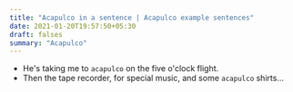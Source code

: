 ```yaml
---
title: "Acapulco in a sentence | Acapulco example sentences"
date: 2021-01-20T19:57:50+05:30
draft: falses
summary: "Acapulco"
---
```

- He's taking me to `acapulco` on the five o'clock flight.
- Then the tape recorder, for special music, and some `acapulco` shirts...
                 
